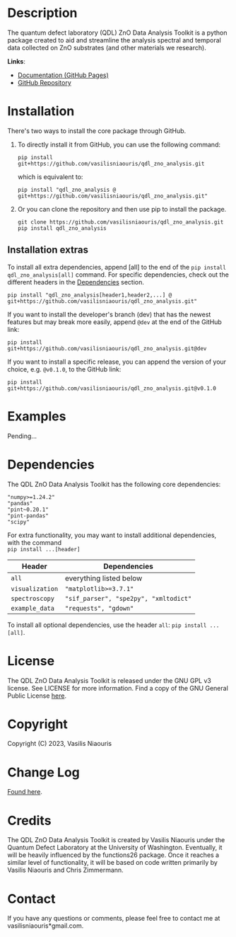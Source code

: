 # Description 
The quantum defect laboratory (QDL) ZnO Data Analysis Toolkit is a python package created to aid and streamline 
the analysis spectral and temporal data collected on ZnO substrates (and other materials we research).

**Links**:
- [Documentation (GitHub Pages)](https://vasilisniaouris.github.io/qdl_zno_analysis/)
- [GitHub Repository](https://github.com/vasilisniaouris/qdl_zno_analysis)

# Installation
There's two ways to install the core package through GitHub.

1. To directly install it from GitHub, you can use the following command:
   ~~~shell
   pip install git+https://github.com/vasilisniaouris/qdl_zno_analysis.git
   ~~~
   which is equivalent to: 
   ~~~shell
   pip install "qdl_zno_analysis @ git+https://github.com/vasilisniaouris/qdl_zno_analysis.git"
   ~~~
2. Or you can clone the repository and then use pip to install the package.
   ~~~shell
   git clone https://github.com/vasilisniaouris/qdl_zno_analysis.git
   pip install qdl_zno_analysis
   ~~~

## Installation extras

To install all extra dependencies, append [all] to the end of the `pip install qdl_zno_analysis[all]` command.
For specific dependencies, check out the different headers in the [Dependencies](#dependencies) section.
~~~shell
pip install "qdl_zno_analysis[header1,header2,...] @ git+https://github.com/vasilisniaouris/qdl_zno_analysis.git"
~~~

If you want to install the developer's branch (dev) that has the newest features but may break more easily, 
append `@dev` at the end of the GitHub link:
~~~shell
pip install git+https://github.com/vasilisniaouris/qdl_zno_analysis.git@dev
~~~

If you want to install a specific release, you can append the version of your choice, e.g. `@v0.1.0`, 
to the GitHub link:
~~~shell
pip install git+https://github.com/vasilisniaouris/qdl_zno_analysis.git@v0.1.0
~~~

# Examples
Pending...

# Dependencies
The QDL ZnO Data Analysis Toolkit has the following core dependencies:

~~~text
"numpy>=1.24.2"
"pandas"
"pint~0.20.1"
"pint-pandas"
"scipy"
~~~

For extra functionality, you may want to install additional dependencies, with the command  
`pip install ...[header]`

| Header          | Dependencies                          |
|-----------------|---------------------------------------|
| `all`           | everything listed below               |
| `visualization` | `"matplotlib>=3.7.1"`                 |
| `spectroscopy`  | `"sif_parser", "spe2py", "xmltodict"` |
| `example_data`  | `"requests", "gdown"`                 |

To install all optional dependencies, use the header `all`: `pip install ...[all]`.


# License
The QDL ZnO Data Analysis Toolkit is released under the GNU GPL v3 license. See LICENSE for more information.
Find a copy of the GNU General Public License [here](https://www.gnu.org/licenses/gpl-3.0.html).

# Copyright
Copyright (C) 2023, Vasilis Niaouris

# Change Log
[Found here](./CHANGELOG.md).

# Credits
The QDL ZnO Data Analysis Toolkit is created by Vasilis Niaouris under the Quantum Defect Laboratory at the 
University of Washington. Eventually, it will be heavily influenced by the functions26 package. 
Once it reaches a similar level of functionality, it will be based on code written primarily by Vasilis Niaouris and 
Chris Zimmermann.  

# Contact
If you have any questions or comments, please feel free to contact me at vasilisniaouris*gmail.com.
